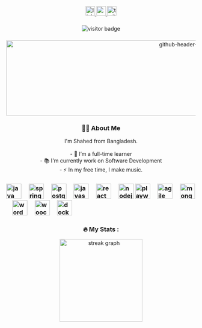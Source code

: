 <div align="center">
  <a href="https://www.linkedin.com/in/mohammad-shahed/" target="_blank">
    <img src="https://img.shields.io/static/v1?message=LinkedIn&logo=linkedin&label=&color=0077B5&logoColor=white&labelColor=&style=for-the-badge" height="25" alt="linkedin logo" />
  </a>
  <a href="https://www.youtube.com/" target="_blank">
    <img src="https://img.shields.io/static/v1?message=Youtube&logo=youtube&label=&color=FF0000&logoColor=white&labelColor=&style=for-the-badge" height="25" alt="youtube logo" />
  </a>
  <a href="https://x.com/shahedthedev" target="_blank">
    <img src="https://img.shields.io/static/v1?message=Twitter&logo=twitter&label=&color=1DA1F2&logoColor=white&labelColor=&style=for-the-badge" height="25" alt="twitter logo" />
  </a>
</div>

###

<div align="center">
  <img src="https://visitor-badge.laobi.icu/badge?page_id=dev-shahed.dev-shahed" alt="visitor badge" />
</div>

###

<div align="center">
  <img width="961" height="200" alt="github-header-image (2)" src="https://github.com/user-attachments/assets/caf17aaa-5f49-45f3-abeb-21a832e5b9c1" />
</div>

###

<h3 align="center">👩‍💻 About Me</h3>
<p align="center">
  I'm Shahed from Bangladesh.<br><br>
  - 🔭 I’m a full-time learner<br>
  - 📚 I'm currently work on Software Development<br>
  - ⚡ In my free time, I make music.
</p>

###

<h3 align="center>Languages and Tools</h3>

<div align="center">
  <img src="https://cdn.jsdelivr.net/gh/devicons/devicon/icons/java/java-original.svg" height="40" alt="java logo" />
  <img width="12" />
  <img src="https://cdn.jsdelivr.net/gh/devicons/devicon/icons/spring/spring-original.svg" height="40" alt="spring logo" />
  <img width="12" />
  <img src="https://cdn.jsdelivr.net/gh/devicons/devicon/icons/postgresql/postgresql-original.svg" height="40" alt="postgresql logo" />
  <img width="12" />
  <img src="https://cdn.jsdelivr.net/gh/devicons/devicon/icons/javascript/javascript-original.svg" height="40" alt="javascript logo" />
  <img width="12" />
  <img src="https://cdn.jsdelivr.net/gh/devicons/devicon/icons/react/react-original.svg" height="40" alt="react logo" />
  <img width="12" />
  <img src="https://cdn.jsdelivr.net/gh/devicons/devicon/icons/nodejs/nodejs-original.svg" height="40" alt="nodejs logo" /> 
  <img src="https://playwright.dev/img/playwright-logo.svg" height="40" alt="playwright logo" />  
  <img width="12" />
  <img src="https://png.pngtree.com/png-vector/20221030/ourmid/pngtree-agile-vector-png-image_6403840.png" height="40" alt="agile logo" />  
  <img width="12" />
  <img src="https://cdn.jsdelivr.net/gh/devicons/devicon/icons/mongodb/mongodb-original.svg" height="40" alt="mongodb logo" />
  <img width="12" />
  <img src="https://cdn.jsdelivr.net/gh/devicons/devicon/icons/wordpress/wordpress-original.svg" height="40" alt="wordpress logo" />
  <img width="12" />
  <img src="https://cdn.jsdelivr.net/gh/devicons/devicon/icons/woocommerce/woocommerce-original.svg" height="40" alt="woocommerce logo" />
  <img width="12" />
  <img src="https://cdn.jsdelivr.net/gh/devicons/devicon/icons/docker/docker-plain-wordmark.svg" height="40" alt="docker logo" />
</div>

###

<h3 align="center">🔥 My Stats :</h3>

<div align="center">
  <img src="https://streak-stats.demolab.com?user=dev-shahed&locale=en&mode=daily&theme=dark&hide_border=false&border_radius=5&order=3" height="220" alt="streak graph" />
</div>
